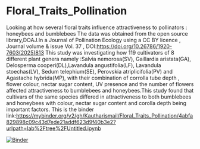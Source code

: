 # Floral_Traits_Pollination
Looking at how several floral traits influence attractiveness to pollinators : honeybees and bumblebees
The data was obtained from the open source library,DOAJ.In a Journal of Pollination Ecology using a CC BY licence , Journal volume & issue                        Vol. 37 , DOI:https://doi.org/10.26786/1920-7603(2025)813
This study was investigating how 119 cultivators of 8 different plant genera namely :Salvia nemorosa(SV), Gaillardia aristata(GA), Delosperma cooperi(DL),Lavandula angustifolia(LF), Lavandula stoechas(LV), Sedum telephium(SE), Perovskia atriplicifolia(PV) and Agastache hybrida(MP),  with their combination of corrolla tube depth , flower colour, nectar sugar content, UV presence and the number of flowers affected attractiveness to bumblebees and honeybees.This study found that cultivars of the same species differed in attractiveness to both bumblebees and honeybees with colour, nectar sugar content and corolla depth being important factors.
This is the binder link:https://mybinder.org/v2/gh/Kautharismail/Floral_Traits_Pollination/4abfa829898c09c43d7ede21addf623d9f40b3e2?urlpath=lab%2Ftree%2FUntitled.ipynb

[![Binder](https://mybinder.org/badge_logo.svg)](https://mybinder.org/v2/gh/Kautharismail/Floral_Traits_Pollination)
